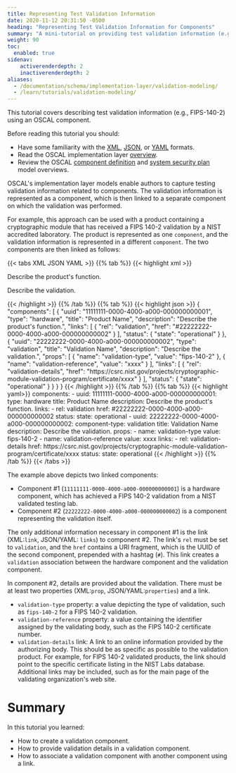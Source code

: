 ```yaml
---
title: Representing Test Validation Information
date: 2020-11-12 20:31:50 -0500
heading: "Representing Test Validation Information for Components"
summary: "A mini-tutorial on providing test validation information (e.g., FIPS 140-2 validation) as an OSCAL component."
weight: 90
toc:
  enabled: true
sidenav:
    activerenderdepth: 2
    inactiverenderdepth: 2
aliases:
  - /documentation/schema/implementation-layer/validation-modeling/
  - /learn/tutorials/validation-modeling/
---
```


This tutorial covers describing test validation information (e.g., FIPS-140-2) using an OSCAL component.

Before reading this tutorial you should:

- Have some familiarity with the [XML](https://www.w3.org/standards/xml/core), [JSON](https://www.json.org/), or [YAML](https://yaml.org/spec/) formats.
- Read the OSCAL implementation layer [overview](/concepts/layer/implementation/).
- Review the OSCAL [component definition](/concepts/layer/implementation/component-definition/) and [system security plan](/concepts/layer/implementation/ssp/) model overviews.

OSCAL's implementation layer models enable authors to capture testing validation information related to components. The validation information is represented as a component, which is then linked to a separate component on which the validation was performed.

For example, this approach can be used with a product containing a cryptographic module that has received a FIPS 140-2 validation by a NIST accredited laboratory. The product is represented as one `component`, and the validation information is represented in a different `component`. The two components are then linked as follows:

{{< tabs XML JSON YAML >}}
{{% tab %}}
{{< highlight xml >}}
<component uuid="11111111-0000-4000-a000-000000000001" type="hardware">
   <title>Product Name</title>
   <description>
      <p>Describe the product's function.</p>
   </description>
   <link rel="validation" href="#22222222-0000-4000-a000-000000000002" />
   <status state="operational" />
</component>
<component uuid="22222222-0000-4000-a000-000000000002" type="validation">
   <title>Validation Name</title>
   <description>
      <p>Describe the validation.</p>
   </description>
   <prop name="validation-type" value="fips-140-2" />
   <prop name="validation-reference" value="xxxx" />
   <link rel="validation-details" href="https://csrc.nist.gov/projects/cryptographic-module-validation-program/certificate/xxxx" />
   <status state="operational" />
</component>
{{< /highlight >}}
{{% /tab %}}
{{% tab %}}
{{< highlight json >}}
{
  "components": [
    {
      "uuid": "11111111-0000-4000-a000-000000000001",
      "type": "hardware",
      "title": "Product Name",
      "description": "Describe the product's function.",
      "links": [
        {
          "rel": "validation",
          "href": "#22222222-0000-4000-a000-000000000002"
        }
      ],
      "status": {
        "state": "operational"
      }
    },
    {
      "uuid": "22222222-0000-4000-a000-000000000002",
      "type": "validation",
      "title": "Validation Name",
      "description": "Describe the validation.",
      "props": [
        {
          "name": "validation-type",
          "value": "fips-140-2"
        },
        {
          "name": "validation-reference",
          "value": "xxxx"
        }
      ],
      "links": [
        {
          "rel": "validation-details",
          "href": "https://csrc.nist.gov/projects/cryptographic-module-validation-program/certificate/xxxx"
        }
      ],
      "status": {
        "state": "operational"
      }
    }
  }
}
{{< /highlight >}}
{{% /tab %}}
{{% tab %}}
{{< highlight yaml>}}
    components:
      - uuid: 11111111-0000-4000-a000-000000000001:
        type: hardware
        title:          Product Name
        description:    Describe the product's function.
        links:
          - rel: validation
            href: #22222222-0000-4000-a000-000000000002
        status:
          state: operational
      - uuid: 22222222-0000-4000-a000-000000000002:
        component-type: validation
        title: Validation Name
        description: Describe the validation.
        props:
          - name:  validation-type
            value: fips-140-2
          - name:  validation-reference
            value: xxxx
        links:
          - rel:  validation-details
            href: https://csrc.nist.gov/projects/cryptographic-module-validation-program/certificate/xxxx
        status:
          state: operational
{{< /highlight >}}
{{% /tab %}}
{{< /tabs >}}

The example above depicts two linked components:
- Component #1 (`11111111-0000-4000-a000-000000000001`) is a hardware component, which has achieved a FIPS 140-2 validation from a NIST validated testing lab.
- Component #2 (`22222222-0000-4000-a000-000000000002`) is a component representing the validation itself.

The only additional information necessary in component #1 is the link (XML:`link`, JSON/YAML: `links`) to component #2. The link's `rel` must be set to `validation`, and the `href` contains a URI fragment, which is the UUID of the second component, prepended with a hashtag (`#`). This link creates a `validation` association between the hardware component and the validation component.

In component #2, details are provided about the validation. There must be at least two properties (XML:`prop`, JSON/YAML:`properties`) and a link.
- `validation-type` property: a value depicting the type of validation, such as `fips-140-2` for a FIPS 140-2 validation.
- `validation-reference` property: a value containing the identifier assigned by the validating body, such as the FIPS 140-2 certificate number.
- `validation-details` link: A link to an online information provided by the authorizing body. This should be as specific as possible to the validation product. For example, for FIPS 140-2 validated products, the link should point to the specific certificate listing in the NIST Labs database. Additional links may be included, such as for the main page of the validating organization's web site.

# Summary

In this tutorial you learned:

- How to create a validation component.
- How to provide validation details in a validation component.
- How to associate a validation component with another component using a link.
